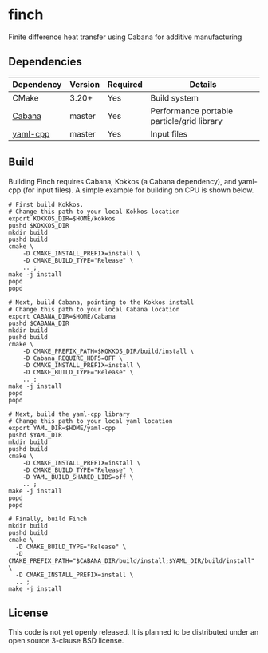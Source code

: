 # finch

Finite difference heat transfer using Cabana for additive manufacturing

## Dependencies

|Dependency | Version  | Required | Details|
|---------- | -------  |--------  |------- |
|CMake      | 3.20+    | Yes      | Build system
|[Cabana](https://github.com/ECP-copa/Cabana)     | master   | Yes      | Performance portable particle/grid library
|[yaml-cpp](https://github.com/jbeder/yaml-cpp)     | master   | Yes      | Input files

## Build
Building Finch requires Cabana, Kokkos (a Cabana dependency), and yaml-cpp (for input files). A simple example for building on CPU is shown below.

```
# First build Kokkos.
# Change this path to your local Kokkos location
export KOKKOS_DIR=$HOME/kokkos
pushd $KOKKOS_DIR
mkdir build
pushd build
cmake \
    -D CMAKE_INSTALL_PREFIX=install \
    -D CMAKE_BUILD_TYPE="Release" \
    .. ;
make -j install
popd
popd

# Next, build Cabana, pointing to the Kokkos install
# Change this path to your local Cabana location
export CABANA_DIR=$HOME/Cabana
pushd $CABANA_DIR
mkdir build
pushd build
cmake \
    -D CMAKE_PREFIX_PATH=$KOKKOS_DIR/build/install \
    -D Cabana_REQUIRE_HDF5=OFF \
    -D CMAKE_INSTALL_PREFIX=install \
    -D CMAKE_BUILD_TYPE="Release" \
    .. ;
make -j install
popd
popd

# Next, build the yaml-cpp library
# Change this path to your local yaml location
export YAML_DIR=$HOME/yaml-cpp
pushd $YAML_DIR
mkdir build
pushd build
cmake \
    -D CMAKE_INSTALL_PREFIX=install \
    -D CMAKE_BUILD_TYPE="Release" \
    -D YAML_BUILD_SHARED_LIBS=off \
    .. ;
make -j install
popd
popd

# Finally, build Finch
mkdir build
pushd build
cmake \
  -D CMAKE_BUILD_TYPE="Release" \
  -D CMAKE_PREFIX_PATH="$CABANA_DIR/build/install;$YAML_DIR/build/install" \
  -D CMAKE_INSTALL_PREFIX=install \
  .. ;
make -j install
```

## License

This code is not yet openly released. It is planned to be distributed under an open source 3-clause BSD license.
